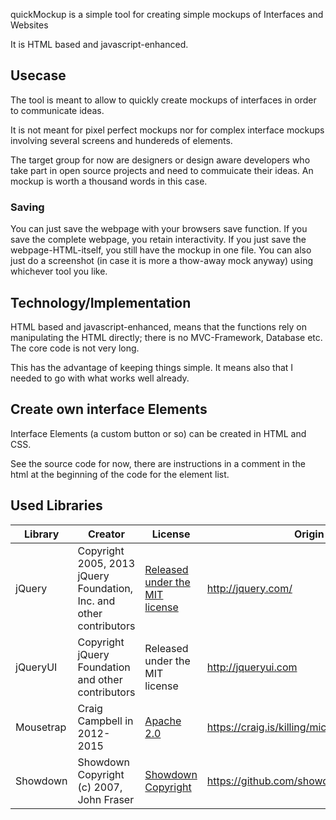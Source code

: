 
quickMockup is a simple tool for creating simple mockups of Interfaces and Websites

It is HTML based and javascript-enhanced.

## Usecase 

The tool is meant to allow to quickly create mockups of interfaces in order to communicate ideas. 

It is not meant for pixel perfect mockups nor for complex interface mockups involving several screens and hundereds of elements.

The target group for now are designers or design aware developers who take part in open source projects and need to commuicate their ideas. An mockup is worth a thousand words in this case.

### Saving
You can just save the webpage with your browsers save function. If you save the complete webpage, you retain interactivity. If you just save the webpage-HTML-itself, you still have the mockup in one file. You can also just do a screenshot (in case it is more a thow-away mock anyway) using whichever tool you like.

## Technology/Implementation

HTML based and javascript-enhanced, means that the functions rely on manipulating the HTML directly; there is no MVC-Framework, Database etc. The core code is not very long. 

This has the advantage of keeping things simple. It means also that I needed to go with what works well already.

## Create own interface Elements

Interface Elements (a custom button or so) can be created in HTML and CSS.

See the source code for now, there are instructions in a comment in the html at the beginning of the code for the element list. 

## Used Libraries

Library  | Creator |License | Origin
------------- | -------- | ----- | -------------
jQuery | Copyright 2005, 2013 jQuery Foundation, Inc. and other contributors | [Released under the MIT license](http://jquery.org/license) | http://jquery.com/
jQueryUI | Copyright jQuery Foundation and other contributors | Released under the MIT license | http://jqueryui.com
Mousetrap | Craig Campbell in 2012-2015 | [Apache 2.0](http://www.apache.org/licenses/LICENSE-2.0) | https://craig.is/killing/mice
Showdown | Showdown Copyright (c) 2007, John Fraser | [Showdown Copyright](https://github.com/showdownjs/showdown/blob/master/license.txt) | https://github.com/showdownjs/showdown
